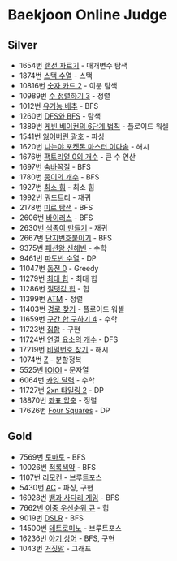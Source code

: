 # Baekjoon Online Judge
## Silver
- 1654번 [랜선 자르기](https://www.acmicpc.net/problem/1654) - 매개변수 탐색
- 1874번 [스택 수열](https://www.acmicpc.net/problem/1874) - 스택
- 10816번 [숫자 카드 2](https://www.acmicpc.net/problem/10816) - 이분 탐색
- 10989번 [수 정렬하기 3](https://www.acmicpc.net/problem/10989) - 정렬
- 1012번 [유기농 배추](https://www.acmicpc.net/problem/1012) - BFS
- 1260번 [DFS와 BFS](https://www.acmicpc.net/problem/1260) - 탐색
- 1389번 [케빈 베이컨의 6단계 법칙](https://www.acmicpc.net/problem/1389) - 플로이드 워셀
- 1541번 [잃어버린 괄호](https://www.acmicpc.net/problem/1541) - 파싱
- 1620번 [나는야 포켓몬 마스터 이다솜](https://www.acmicpc.net/problem/1620) - 해시
- 1676번 [팩토리얼 0의 개수](https://www.acmicpc.net/problem/1676) - 큰 수 연산
- 1697번 [숨바꼭질](https://www.acmicpc.net/problem/1697) - BFS
- 1780번 [종이의 개수](https://www.acmicpc.net/problem/1780) - BFS
- 1927번 [최소 힙](https://www.acmicpc.net/problem/1927) - 최소 힙
- 1992번 [쿼드트리](https://www.acmicpc.net/problem/1992) - 재귀
- 2178번 [미로 탐색](https://www.acmicpc.net/problem/2178) - BFS
- 2606번 [바이러스](https://www.acmicpc.net/problem/2606) - BFS
- 2630번 [색종이 만들기](https://www.acmicpc.net/problem/2630) - 재귀
- 2667번 [단지번호붙이기](https://www.acmicpc.net/problem/2667) - BFS
- 9375번 [패션왕 신해빈](https://www.acmicpc.net/problem/9375) - 수학
- 9461번 [파도반 수열](https://www.acmicpc.net/problem/9461) - DP
- 11047번 [동전 0](https://www.acmicpc.net/problem/11047) - Greedy
- 11279번 [최대 힙](https://www.acmicpc.net/problem/11279) - 최대 힙
- 11286번 [절댓값 힙](https://www.acmicpc.net/problem/11286) - 힙
- 11399번 [ATM](https://www.acmicpc.net/problem/11399) - 정렬
- 11403번 [경로 찾기](https://www.acmicpc.net/problem/11403) - 플로이드 워셸
- 11659번 [구간 합 구하기 4](https://www.acmicpc.net/problem/11659) - 수학
- 11723번 [집합](https://www.acmicpc.net/problem/11723) - 구현
- 11724번 [연결 요소의 개수](https://www.acmicpc.net/problem/11724) - DFS
- 17219번 [비밀번호 찾기](https://www.acmicpc.net/problem/17219) - 해시
- 1074번 [Z](https://www.acmicpc.net/problem/1074) - 분할정복
- 5525번 [IOIOI](https://www.acmicpc.net/problem/5525) - 문자열
- 6064번 [카잉 달력](https://www.acmicpc.net/problem/6064) - 수학
- 11727번 [2xn 타일링 2](https://www.acmicpc.net/problem/11727) - DP
- 18870번 [좌표 압축](https://www.acmicpc.net/problem/18870) - 정렬
- 17626번 [Four Squares](https://www.acmicpc.net/problem/17626) - DP

## Gold
- 7569번 [토마토](https://www.acmicpc.net/problem/7569) - BFS
- 10026번 [적록색약](https://www.acmicpc.net/problem/10026) - BFS
- 1107번 [리모컨](https://www.acmicpc.net/problem/1107) - 브루트포스
- 5430번 [AC](https://www.acmicpc.net/problem/5430) - 파싱, 구현
- 16928번 [뱀과 사다리 게임](https://www.acmicpc.net/problem/16928) - BFS
- 7662번 [이중 우선순위 큐](https://www.acmicpc.net/problem/7662) - 힙
- 9019번 [DSLR](https://www.acmicpc.net/problem/9019) - BFS
- 14500번 [테트로미노](https://www.acmicpc.net/problem/14500) - 브루트포스
- 16236번 [아기 상어](https://www.acmicpc.net/problem/16236) - BFS, 구현
- 1043번 [거짓말](https://www.acmicpc.net/problem/1043) - 그래프